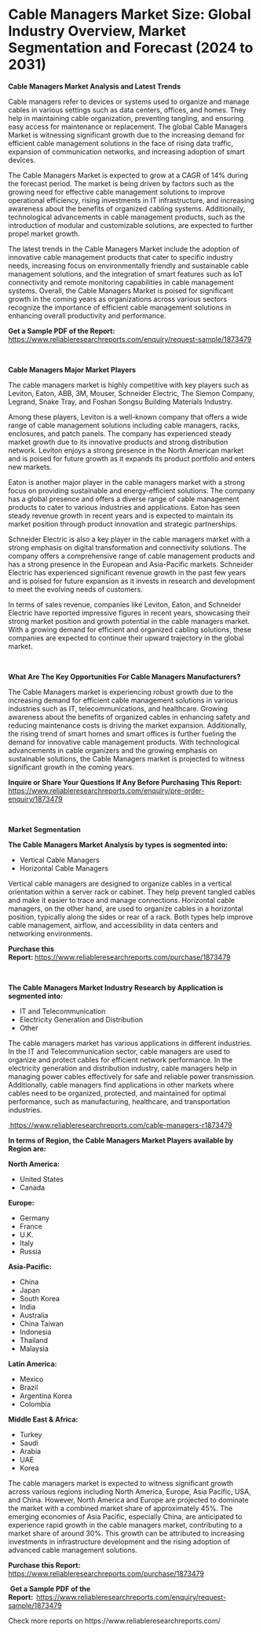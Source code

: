 <p><h1>Cable Managers Market Size: Global Industry Overview, Market Segmentation and Forecast (2024 to 2031)</h1></p><p><strong>Cable Managers Market Analysis and Latest Trends</strong></p>
<p><p>Cable managers refer to devices or systems used to organize and manage cables in various settings such as data centers, offices, and homes. They help in maintaining cable organization, preventing tangling, and ensuring easy access for maintenance or replacement. The global Cable Managers Market is witnessing significant growth due to the increasing demand for efficient cable management solutions in the face of rising data traffic, expansion of communication networks, and increasing adoption of smart devices.</p><p>The Cable Managers Market is expected to grow at a CAGR of 14% during the forecast period. The market is being driven by factors such as the growing need for effective cable management solutions to improve operational efficiency, rising investments in IT infrastructure, and increasing awareness about the benefits of organized cabling systems. Additionally, technological advancements in cable management products, such as the introduction of modular and customizable solutions, are expected to further propel market growth.</p><p>The latest trends in the Cable Managers Market include the adoption of innovative cable management products that cater to specific industry needs, increasing focus on environmentally friendly and sustainable cable management solutions, and the integration of smart features such as IoT connectivity and remote monitoring capabilities in cable management systems. Overall, the Cable Managers Market is poised for significant growth in the coming years as organizations across various sectors recognize the importance of efficient cable management solutions in enhancing overall productivity and performance.</p></p>
<p><strong>Get a Sample PDF of the Report:&nbsp;</strong> <a href="https://www.reliableresearchreports.com/enquiry/request-sample/1873479">https://www.reliableresearchreports.com/enquiry/request-sample/1873479</a></p>
<p>&nbsp;</p>
<p><strong>Cable Managers Major Market Players</strong></p>
<p><p>The cable managers market is highly competitive with key players such as Leviton, Eaton, ABB, 3M, Mouser, Schneider Electric, The Siemon Company, Legrand, Snake Tray, and Foshan Songsu Building Materials Industry.</p><p>Among these players, Leviton is a well-known company that offers a wide range of cable management solutions including cable managers, racks, enclosures, and patch panels. The company has experienced steady market growth due to its innovative products and strong distribution network. Leviton enjoys a strong presence in the North American market and is poised for future growth as it expands its product portfolio and enters new markets.</p><p>Eaton is another major player in the cable managers market with a strong focus on providing sustainable and energy-efficient solutions. The company has a global presence and offers a diverse range of cable management products to cater to various industries and applications. Eaton has seen steady revenue growth in recent years and is expected to maintain its market position through product innovation and strategic partnerships.</p><p>Schneider Electric is also a key player in the cable managers market with a strong emphasis on digital transformation and connectivity solutions. The company offers a comprehensive range of cable management products and has a strong presence in the European and Asia-Pacific markets. Schneider Electric has experienced significant revenue growth in the past few years and is poised for future expansion as it invests in research and development to meet the evolving needs of customers.</p><p>In terms of sales revenue, companies like Leviton, Eaton, and Schneider Electric have reported impressive figures in recent years, showcasing their strong market position and growth potential in the cable managers market. With a growing demand for efficient and organized cabling solutions, these companies are expected to continue their upward trajectory in the global market.</p></p>
<p>&nbsp;</p>
<p><strong>What Are The Key Opportunities For Cable Managers Manufacturers?</strong></p>
<p><p>The Cable Managers market is experiencing robust growth due to the increasing demand for efficient cable management solutions in various industries such as IT, telecommunications, and healthcare. Growing awareness about the benefits of organized cables in enhancing safety and reducing maintenance costs is driving the market expansion. Additionally, the rising trend of smart homes and smart offices is further fueling the demand for innovative cable management products. With technological advancements in cable organizers and the growing emphasis on sustainable solutions, the Cable Managers market is projected to witness significant growth in the coming years.</p></p>
<p><strong>Inquire or Share Your Questions If Any Before Purchasing This Report:</strong> <a href="https://www.reliableresearchreports.com/enquiry/pre-order-enquiry/1873479">https://www.reliableresearchreports.com/enquiry/pre-order-enquiry/1873479</a></p>
<p>&nbsp;</p>
<p><strong>Market Segmentation</strong></p>
<p><strong>The Cable Managers Market Analysis by types is segmented into:</strong></p>
<p><ul><li>Vertical Cable Managers</li><li>Horizontal Cable Managers</li></ul></p>
<p><p>Vertical cable managers are designed to organize cables in a vertical orientation within a server rack or cabinet. They help prevent tangled cables and make it easier to trace and manage connections. Horizontal cable managers, on the other hand, are used to organize cables in a horizontal position, typically along the sides or rear of a rack. Both types help improve cable management, airflow, and accessibility in data centers and networking environments.</p></p>
<p><strong>Purchase this Report:&nbsp;</strong><a href="https://www.reliableresearchreports.com/purchase/1873479">https://www.reliableresearchreports.com/purchase/1873479</a></p>
<p>&nbsp;</p>
<p><strong>The Cable Managers Market Industry Research by Application is segmented into:</strong></p>
<p><ul><li>IT and Telecommunication</li><li>Electricity Generation and Distribution</li><li>Other</li></ul></p>
<p><p>The cable managers market has various applications in different industries. In the IT and Telecommunication sector, cable managers are used to organize and protect cables for efficient network performance. In the electricity generation and distribution industry, cable managers help in managing power cables effectively for safe and reliable power transmission. Additionally, cable managers find applications in other markets where cables need to be organized, protected, and maintained for optimal performance, such as manufacturing, healthcare, and transportation industries.</p></p>
<p><a href="https://www.reliableresearchreports.com/cable-managers-r1873479">&nbsp;https://www.reliableresearchreports.com/cable-managers-r1873479</a></p>
<p><strong>In terms of Region, the Cable Managers Market Players available by Region are:</strong></p>
<p>
    <p> <strong> North America: </strong>
        <ul>
            <li>United States</li>
            <li>Canada</li>
        </ul>
        </p> 
    <p> <strong> Europe: </strong>
        <ul>
            <li>Germany</li>
            <li>France</li>
            <li>U.K.</li>
            <li>Italy</li>
            <li>Russia</li>
        </ul>
        </p> 
    <p> <strong> Asia-Pacific: </strong>
        <ul>
            <li>China</li>
            <li>Japan</li>
            <li>South Korea</li>
            <li>India</li>
            <li>Australia</li>
            <li>China Taiwan</li>
            <li>Indonesia</li>
            <li>Thailand</li>
            <li>Malaysia</li>
        </ul>
        </p> 
    <p> <strong> Latin America: </strong>
        <ul>
            <li>Mexico</li>
            <li>Brazil</li>
            <li>Argentina Korea</li>
            <li>Colombia</li>
        </ul>
        </p> 
    <p> <strong> Middle East & Africa: </strong>
        <ul>
            <li>Turkey</li>
            <li>Saudi</li>
            <li>Arabia</li>
            <li>UAE</li>
            <li>Korea</li>
        </ul>
    </p>
    </p>
<p><p>The cable managers market is expected to witness significant growth across various regions including North America, Europe, Asia Pacific, USA, and China. However, North America and Europe are projected to dominate the market with a combined market share of approximately 45%. The emerging economies of Asia Pacific, especially China, are anticipated to experience rapid growth in the cable managers market, contributing to a market share of around 30%. This growth can be attributed to increasing investments in infrastructure development and the rising adoption of advanced cable management solutions.</p></p>
<p><strong>Purchase this Report: </strong><a href="https://www.reliableresearchreports.com/purchase/1873479">https://www.reliableresearchreports.com/purchase/1873479</a></p>
<p>&nbsp;<strong>Get a Sample PDF of the Report:&nbsp;&nbsp;</strong><a href="https://www.reliableresearchreports.com/enquiry/request-sample/1873479">https://www.reliableresearchreports.com/enquiry/request-sample/1873479</a></p>
<p><strong></strong></p>
<p>Check more reports on https://www.reliableresearchreports.com/</p>